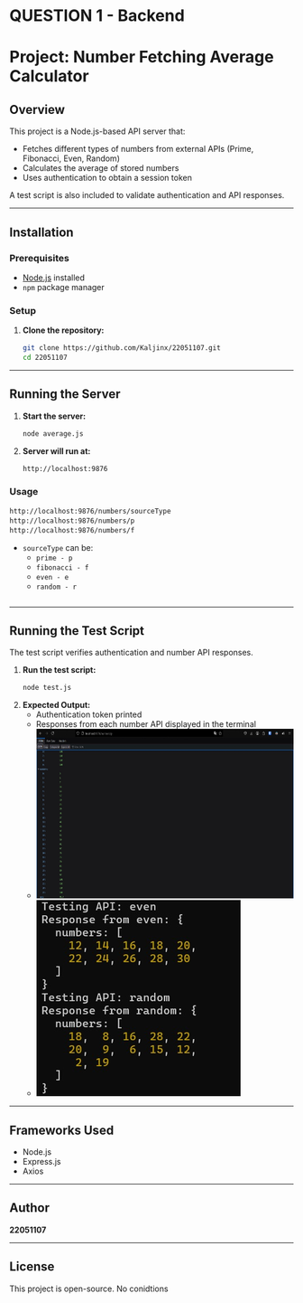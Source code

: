 # QUESTION 1 - Backend
# Project: Number Fetching Average Calculator

## Overview
This project is a Node.js-based API server that:
- Fetches different types of numbers from external APIs (Prime, Fibonacci, Even, Random)
- Calculates the average of stored numbers
- Uses authentication to obtain a session token

A test script is also included to validate authentication and API responses.

---

## Installation
### Prerequisites
- [Node.js](https://nodejs.org/) installed
- `npm` package manager

### Setup
1. **Clone the repository:**
   ```sh
   git clone https://github.com/Kaljinx/22051107.git
   cd 22051107
   ```

---

## Running the Server
1. **Start the server:**
   ```sh
   node average.js
   ```
2. **Server will run at:**
   ```
   http://localhost:9876
   ```

### Usage
```sh
http://localhost:9876/numbers/sourceType
http://localhost:9876/numbers/p
http://localhost:9876/numbers/f
```
- `sourceType` can be:
  - `prime - p` 
  - `fibonacci - f`
  - `even - e`
  - `random - r`
  ```

---

## Running the Test Script
The test script verifies authentication and number API responses.

1. **Run the test script:**
   ```sh
   node test.js
   ```
2. **Expected Output:**
   - Authentication token printed
   - Responses from each number API displayed in the terminal
   - <img src="./Images/testimage1.jpg" alt="Browser Output" width="459" height="300">
   - ![Terminal test](./Images/testimage2.jpg)

---

## Frameworks Used
- Node.js
- Express.js
- Axios

---

## Author
**22051107**

---

## License
This project is open-source. No conidtions

